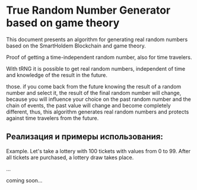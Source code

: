 # True Random Number Generator based on game theory 

This document presents an algorithm for generating real random numbers based on the SmartHoldem Blockchain and game theory.

Proof of getting a time-independent random number, also for time travelers.

With tRNG it is possible to get real random numbers, independent of time and knowledge of the result in the future.

those. if you come back from the future knowing the result of a random number and select it, the result of the final random number will change,
because you will influence your choice on the past random number and the chain of events, the past value will change and become completely different,
thus, this algorithm generates real random numbers and protects against time travelers from the future.

## Реализация и примеры использования:

Example. Let's take a lottery with 100 tickets with values from 0 to 99.
After all tickets are purchased, a lottery draw takes place.

...

coming soon...
